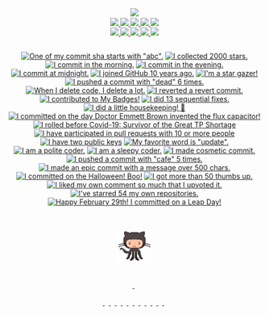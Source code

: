 <div align="center">
  <a href="https://www.qoo.monster">
    <picture>
      <source media="(prefers-color-scheme: dark)" 
        srcset="https://capsule-render.vercel.app/api?type=waving&color=gradient&customColorList=6&height=120&section=header&text=qo̱ọmŏ̎n&fontSize=32&animation=fadeIn&fontAlignY=30&desc=%F0%9F%8C%B3%20Go%20for%20it.&descSize=12&descAlignY=46&descAlign=54.5&fontColor=fefefe">
       <img src="https://capsule-render.vercel.app/api?type=waving&color=gradient&customColorList=6&height=120&section=header&text=qo̱ọmŏ̎n&fontSize=32&animation=fadeIn&fontAlignY=30&desc=%F0%9F%8C%B3%20Go%20for%20it.&descSize=12&descAlignY=46&descAlign=54.5&fontColor=3f2661">
    </picture>
  </a>
</div>

<div align="center">  
  
  <!--- show all trophies: https://github-profile-trophy.vercel.app/?username=qoomon&column=-1 --->
  <a href="https://github.com/ryo-ma/github-profile-trophy#readme">
    <picture>
      <source media="(prefers-color-scheme: dark)" 
      srcset="https://github-profile-trophy.vercel.app/?username=qoomon&row=1&column=1&no-frame=true&no-bg=true&title=LongTimeUser&theme=darkhub">
      <img src="https://github-profile-trophy.vercel.app/?username=qoomon&row=1&column=1&no-frame=true&no-bg=true&title=LongTimeUser">
    </picture>
  </a>
  <a href="https://github.com/ryo-ma/github-profile-trophy#readme">
    <picture>
      <source media="(prefers-color-scheme: dark)" 
        srcset="https://github-profile-trophy.vercel.app/?username=qoomon&row=1&column=1&no-frame=true&no-bg=true&title=Experience&theme=darkhub">
      <img src="https://github-profile-trophy.vercel.app/?username=qoomon&row=1&column=1&no-frame=true&no-bg=true&title=Experience">
    </picture>
  </a>
  <a href="https://github.com/ryo-ma/github-profile-trophy#readme">
    <picture>
      <source media="(prefers-color-scheme: dark)" 
        srcset="https://github-profile-trophy.vercel.app/?username=qoomon&row=1&column=1&no-frame=true&no-bg=true&title=Stars&theme=darkhub">
      <img src="https://github-profile-trophy.vercel.app/?username=qoomon&row=1&column=1&no-frame=true&no-bg=true&title=Stars">
    </picture>
  </a>
  <a href="https://github.com/ryo-ma/github-profile-trophy#readme">
    <picture>
      <source media="(prefers-color-scheme: dark)" 
        srcset="https://github-profile-trophy.vercel.app/?username=qoomon&row=1&column=1&no-frame=true&no-bg=true&title=Repositories&theme=darkhub">
      <img src="https://github-profile-trophy.vercel.app/?username=qoomon&row=1&column=1&no-frame=true&no-bg=true&title=Repositories">
    </picture>
  </a>
  <a href="https://github.com/ryo-ma/github-profile-trophy#readme">
    <picture>
      <source media="(prefers-color-scheme: dark)" 
        srcset="https://github-profile-trophy.vercel.app/?username=qoomon&row=1&column=1&no-frame=true&no-bg=true&title=MultiLanguage&theme=darkhub">
      <img src="https://github-profile-trophy.vercel.app/?username=qoomon&row=1&column=1&no-frame=true&no-bg=true&title=MultiLanguage">
    </picture>
  </a>
  <br>
  
  <a href="https://github.com/ryo-ma/github-profile-trophy#readme">
    <picture>
      <source media="(prefers-color-scheme: dark)" 
        srcset="https://github-profile-trophy.vercel.app/?username=qoomon&row=1&column=1&no-frame=true&no-bg=true&title=Commits&theme=darkhub">
      <img src="https://github-profile-trophy.vercel.app/?username=qoomon&row=1&column=1&no-frame=true&no-bg=true&title=Commits">
    </picture>
  </a>
  <a href="https://github.com/ryo-ma/github-profile-trophy#readme">
    <picture>
      <source media="(prefers-color-scheme: dark)" 
        srcset="https://github-profile-trophy.vercel.app/?username=qoomon&row=1&column=1&no-frame=true&no-bg=true&title=PullRequest&theme=darkhub">
      <img src="https://github-profile-trophy.vercel.app/?username=qoomon&row=1&column=1&no-frame=true&no-bg=true&title=PullRequest">
    </picture>
  </a>
  <a href="https://github.com/ryo-ma/github-profile-trophy#readme">
    <picture>
      <source media="(prefers-color-scheme: dark)" 
        srcset="https://github-profile-trophy.vercel.app/?username=qoomon&row=1&column=1&no-frame=true&no-bg=true&title=Issues&theme=darkhub">
      <img src="https://github-profile-trophy.vercel.app/?username=qoomon&row=1&column=1&no-frame=true&no-bg=true&title=Issues">
    </picture>
  </a>
  <a href="https://github.com/ryo-ma/github-profile-trophy#readme">
    <picture>
      <source media="(prefers-color-scheme: dark)" 
        srcset="https://github-profile-trophy.vercel.app/?username=qoomon&row=1&column=1&no-frame=true&no-bg=true&title=Followers&theme=darkhub">
      <img src="https://github-profile-trophy.vercel.app/?username=qoomon&row=1&column=1&no-frame=true&no-bg=true&title=Followers">
    </picture>
  </a>
  <a href="https://github.com/ryo-ma/github-profile-trophy#readme">
    <picture>
      <source media="(prefers-color-scheme: dark)" 
        srcset="https://github-profile-trophy.vercel.app/?username=qoomon&row=1&column=1&no-frame=true&no-bg=true&title=Reviews&theme=darkhub">
      <img src="https://github-profile-trophy.vercel.app/?username=qoomon&row=1&column=1&no-frame=true&no-bg=true&title=Reviews">
    </picture>
  </a>
</div>

## 

<div align="center">
<!-- my-badges start -->
<a href="my-badges/abc-commit.md"><img src="https://my-badges.github.io/my-badges/abc-commit.png" alt="One of my commit sha starts with &quot;abc&quot;." title="One of my commit sha starts with &quot;abc&quot;." width="64"></a>
<a href="my-badges/stars-2000.md"><img src="https://my-badges.github.io/my-badges/stars-2000.png" alt="I collected 2000 stars." title="I collected 2000 stars." width="64"></a>
<a href="my-badges/morning-commits.md"><img src="https://my-badges.github.io/my-badges/morning-commits.png" alt="I commit in the morning." title="I commit in the morning." width="64"></a>
<a href="my-badges/evening-commits.md"><img src="https://my-badges.github.io/my-badges/evening-commits.png" alt="I commit in the evening." title="I commit in the evening." width="64"></a>
<a href="my-badges/midnight-commits.md"><img src="https://my-badges.github.io/my-badges/midnight-commits.png" alt="I commit at midnight." title="I commit at midnight." width="64"></a>
<a href="my-badges/github-anniversary-10.md"><img src="https://my-badges.github.io/my-badges/github-anniversary-10.png" alt="I joined GitHub 10 years ago." title="I joined GitHub 10 years ago." width="64"></a>
<a href="my-badges/star-gazer.md"><img src="https://my-badges.github.io/my-badges/star-gazer.png" alt="I&apos;m a star gazer!" title="I&apos;m a star gazer!" width="64"></a>
<a href="my-badges/dead-commit.md"><img src="https://my-badges.github.io/my-badges/dead-commit.png" alt="I pushed a commit with &quot;dead&quot; 6 times." title="I pushed a commit with &quot;dead&quot; 6 times." width="64"></a>
<a href="my-badges/mass-delete-commit-10k.md"><img src="https://my-badges.github.io/my-badges/mass-delete-commit-10k.png" alt="When I delete code, I delete a lot." title="When I delete code, I delete a lot." width="64"></a>
<a href="my-badges/revert-revert-commit.md"><img src="https://my-badges.github.io/my-badges/revert-revert-commit.png" alt="I reverted a revert commit." title="I reverted a revert commit." width="64"></a>
<a href="my-badges/my-badges-contributor.md"><img src="https://my-badges.github.io/my-badges/my-badges-contributor.png" alt="I contributed to My Badges!" title="I contributed to My Badges!" width="64"></a>
<a href="my-badges/fix-6+.md"><img src="https://my-badges.github.io/my-badges/fix-6+.png" alt="I did 13 sequential fixes." title="I did 13 sequential fixes." width="64"></a>
<a href="my-badges/chore-commit.md"><img src="https://my-badges.github.io/my-badges/chore-commit.png" alt="I did a little housekeeping! 🧹" title="I did a little housekeeping! 🧹" width="64"></a>
<a href="my-badges/delorean.md"><img src="https://my-badges.github.io/my-badges/delorean.png" alt="I committed on the day Doctor Emmett Brown invented the flux capacitor!" title="I committed on the day Doctor Emmett Brown invented the flux capacitor!" width="64"></a>
<a href="my-badges/covid-19.md"><img src="https://my-badges.github.io/my-badges/covid-19.png" alt="I rolled before Covid-19: Survivor of the Great TP Shortage" title="I rolled before Covid-19: Survivor of the Great TP Shortage" width="64"></a>
<a href="my-badges/pr-collaboration-10.md"><img src="https://my-badges.github.io/my-badges/pr-collaboration-10.png" alt="I have participated in pull requests with 10 or more people" title="I have participated in pull requests with 10 or more people" width="64"></a>
<a href="my-badges/public-keys-2.md"><img src="https://my-badges.github.io/my-badges/public-keys-2.png" alt="I have two public keys" title="I have two public keys" width="64"></a>
<a href="my-badges/favorite-word.md"><img src="https://my-badges.github.io/my-badges/favorite-word.png" alt="My favorite word is &quot;update&quot;." title="My favorite word is &quot;update&quot;." width="64"></a>
<a href="my-badges/polite-coder.md"><img src="https://my-badges.github.io/my-badges/polite-coder.png" alt="I am a polite coder." title="I am a polite coder." width="64"></a>
<a href="my-badges/sleepy-coder.md"><img src="https://my-badges.github.io/my-badges/sleepy-coder.png" alt="I am a sleepy coder." title="I am a sleepy coder." width="64"></a>
<a href="my-badges/cosmetic-commit.md"><img src="https://my-badges.github.io/my-badges/cosmetic-commit.png" alt="I made cosmetic commit." title="I made cosmetic commit." width="64"></a>
<a href="my-badges/cafe-commit.md"><img src="https://my-badges.github.io/my-badges/cafe-commit.png" alt="I pushed a commit with &quot;cafe&quot; 5 times." title="I pushed a commit with &quot;cafe&quot; 5 times." width="64"></a>
<a href="my-badges/epic-commit.md"><img src="https://my-badges.github.io/my-badges/epic-commit.png" alt="I made an epic commit with a message over 500 chars." title="I made an epic commit with a message over 500 chars." width="64"></a>
<a href="my-badges/spooky-commit.md"><img src="https://my-badges.github.io/my-badges/spooky-commit.png" alt="I committed on the Halloween! Boo!" title="I committed on the Halloween! Boo!" width="64"></a>
<a href="my-badges/thumbs-up-50.md"><img src="https://my-badges.github.io/my-badges/thumbs-up-50.png" alt="I got more than 50 thumbs up." title="I got more than 50 thumbs up." width="64"></a>
<a href="my-badges/self-upvote.md"><img src="https://my-badges.github.io/my-badges/self-upvote.png" alt="I liked my own comment so much that I upvoted it." title="I liked my own comment so much that I upvoted it." width="64"></a>
<a href="my-badges/self-star.md"><img src="https://my-badges.github.io/my-badges/self-star.png" alt="I&apos;ve starred 54 my own repositories." title="I&apos;ve starred 54 my own repositories." width="64"></a>
<a href="my-badges/leap-day.md"><img src="https://my-badges.github.io/my-badges/leap-day.png" alt="Happy February 29th! I committed on a Leap Day!" title="Happy February 29th! I committed on a Leap Day!" width="64"></a>
<!-- my-badges end -->

</div>

##
<br>

<div align="center">  
  <a href="https://github.com/qoomon">
    <img height="64" src="octocat.gif">
  </a>
  <br>
  <a href="https://github.com/qoomon/starlines">
    <img alt="" src="https://starlines.qoo.monster/assets/qoomon">
  </a>
  <br><br>
  <a href="https://gist.github.com/qoomon/5dfcdf8eec66a051ecd85625518cfd13">
   <picture>
    <source media="(prefers-color-scheme: dark)"
      srcset="https://github-readme-stats.vercel.app/api/gist?id=5dfcdf8eec66a051ecd85625518cfd13&title_color=4493f8&icon_color=8d96a0&text_color=8d96a0&bg_color=0c1117&border_color=30363e">
    <img alt="" align="top" src="https://github-readme-stats.vercel.app/api/gist?id=5dfcdf8eec66a051ecd85625518cfd13&theme=default_repocard">
  </picture>
  </a>&nbsp;
  <br><br>
  <a href="https://github.com/qoomon/git-conventional-commits">
  <picture>
    <source media="(prefers-color-scheme: dark)"
      srcset="https://github-readme-stats.vercel.app/api/pin/?username=qoomon&repo=git-conventional-commits&title_color=4493f8&icon_color=8d96a0&text_color=8d96a0&bg_color=0c1117&border_color=30363e&description_lines_count=2">
    <img alt="" src="https://github-readme-stats.vercel.app/api/pin/?username=qoomon&repo=git-conventional-commits&theme=default_repocard&description_lines_count=2">
  </picture>
  </a>&nbsp;
  <a href="https://github.com/qoomon/actions--access-token">
  <picture>
    <source media="(prefers-color-scheme: dark)"
      srcset="https://github-readme-stats.vercel.app/api/pin/?username=qoomon&repo=actions--access-token&title_color=4493f8&icon_color=8d96a0&text_color=8d96a0&bg_color=0c1117&border_color=30363e&description_lines_count=2">
    <img alt="" src="https://github-readme-stats.vercel.app/api/pin/?username=qoomon&repo=actions--access-token&theme=default_repocard&description_lines_count=2">
  </picture>
  </a>&nbsp;
  <a href="https://github.com/qoomon/gradle-git-versioning-plugin">
  <picture>
    <source media="(prefers-color-scheme: dark)"
      srcset="https://github-readme-stats.vercel.app/api/pin/?username=qoomon&repo=gradle-git-versioning-plugin&title_color=4493f8&icon_color=8d96a0&text_color=8d96a0&bg_color=0c1117&border_color=30363e&description_lines_count=2">
    <img alt="" src="https://github-readme-stats.vercel.app/api/pin/?username=qoomon&repo=gradle-git-versioning-plugin&theme=default_repocard&description_lines_count=2">
  </picture>
  </a>&nbsp;
  <a href="https://github.com/qoomon/docker-host">
  <picture>
    <source media="(prefers-color-scheme: dark)"
      srcset="https://github-readme-stats.vercel.app/api/pin/?username=qoomon&repo=docker-host&title_color=4493f8&icon_color=8d96a0&text_color=8d96a0&bg_color=0c1117&border_color=30363e&description_lines_count=2">
    <img alt="" src="https://github-readme-stats.vercel.app/api/pin/?username=qoomon&repo=docker-host&theme=default_repocard&description_lines_count=2">
  </picture>
  </a>&nbsp;
  <a href="https://github.com/qoomon/Jira-Issue-Card-Printer">
  <picture>
    <source media="(prefers-color-scheme: dark)"
      srcset="https://github-readme-stats.vercel.app/api/pin/?username=qoomon&repo=Jira-Issue-Card-Printer&title_color=4493f8&icon_color=8d96a0&text_color=8d96a0&bg_color=0c1117&border_color=30363e&description_lines_count=2">
    <img alt="" src="https://github-readme-stats.vercel.app/api/pin/?username=qoomon&repo=Jira-Issue-Card-Printer&theme=default_repocard&description_lines_count=2">
  </picture>
  </a>&nbsp;
  <a href="https://github.com/qoomon/banking-swift-messages-java">
  <picture>
    <source media="(prefers-color-scheme: dark)"
      srcset="https://github-readme-stats.vercel.app/api/pin/?username=qoomon&repo=banking-swift-messages-java&title_color=4493f8&icon_color=8d96a0&text_color=8d96a0&bg_color=0c1117&border_color=30363e&description_lines_count=2">
    <img alt="" src="https://github-readme-stats.vercel.app/api/pin/?username=qoomon&repo=banking-swift-messages-java&theme=default_repocard&description_lines_count=2">
  </picture>
  </a>&nbsp;
  <a href="https://github.com/qoomon/aws-s3-bucket-browser">
  <picture>
    <source media="(prefers-color-scheme: dark)"
      srcset="https://github-readme-stats.vercel.app/api/pin/?username=qoomon&repo=aws-s3-bucket-browser&title_color=4493f8&icon_color=8d96a0&text_color=8d96a0&bg_color=0c1117&border_color=30363e&description_lines_count=2">
    <img alt="" src="https://github-readme-stats.vercel.app/api/pin/?username=qoomon&repo=aws-s3-bucket-browser&theme=default_repocard&description_lines_count=2">
  </picture>
  </a>&nbsp;
  <a href="https://github.com/qoomon/otp-authenticator-webapp">
  <picture>
    <source media="(prefers-color-scheme: dark)"
      srcset="https://github-readme-stats.vercel.app/api/pin/?username=qoomon&repo=otp-authenticator-webapp&title_color=4493f8&icon_color=8d96a0&text_color=8d96a0&bg_color=0c1117&border_color=30363e&description_lines_count=2">
    <img alt="" src="https://github-readme-stats.vercel.app/api/pin/?username=qoomon&repo=otp-authenticator-webapp&theme=default_repocard&description_lines_count=2">
  </picture>
  </a>&nbsp;
  <a href="https://github.com/qoomon/yolo-secret">
  <picture>
    <source media="(prefers-color-scheme: dark)"
      srcset="https://github-readme-stats.vercel.app/api/pin/?username=qoomon&repo=yolo-secret&title_color=4493f8&icon_color=8d96a0&text_color=8d96a0&bg_color=0c1117&border_color=30363e&description_lines_count=2">
    <img alt="" src="https://github-readme-stats.vercel.app/api/pin/?username=qoomon&repo=yolo-secret&theme=default_repocard&description_lines_count=2">
  </picture>
  </a>&nbsp;
  <a href="https://github.com/qoomon/time-timer-webapp">
  <picture>
    <source media="(prefers-color-scheme: dark)"
      srcset="https://github-readme-stats.vercel.app/api/pin/?username=qoomon&repo=time-timer-webapp&title_color=4493f8&icon_color=8d96a0&text_color=8d96a0&bg_color=0c1117&border_color=30363e&description_lines_count=2">
    <img alt="" src="https://github-readme-stats.vercel.app/api/pin/?username=qoomon&repo=time-timer-webapp&theme=default_repocard&description_lines_count=2">
  </picture>
  </a>&nbsp;
  <a href="https://github.com/qoomon/meeting-cash-creep">
  <picture>
    <source media="(prefers-color-scheme: dark)"
      srcset="https://github-readme-stats.vercel.app/api/pin/?username=qoomon&repo=meeting-cash-creep&title_color=4493f8&icon_color=8d96a0&text_color=8d96a0&bg_color=0c1117&border_color=30363e&description_lines_count=2">
    <img alt="" src="https://github-readme-stats.vercel.app/api/pin/?username=qoomon&repo=meeting-cash-creep&theme=default_repocard&description_lines_count=2">
  </picture>
  </a>&nbsp;
</div>
